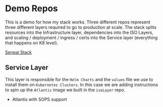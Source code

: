 # Demo Repos
This is a demo for how my stack works. Three different repos represent three different layers required to go to production at scale. The stack splits resources into the Infrastructure layer, dependencies into the ISO Layers, and scaling / deployment / ingress / certs into the Service layer (everything that happens on K8 level).

[Senpai Stack](https://devops.miami/my-stack/)

## Service Layer
This layer is responsible for the `Helm Charts` and the `values` file we use to install them on `Kubernetes Clusters`.
In this case we are adding instructions to spin up the `Atlantis` image we built in the `isoLayer` repo.

* Atlantis with SOPS support